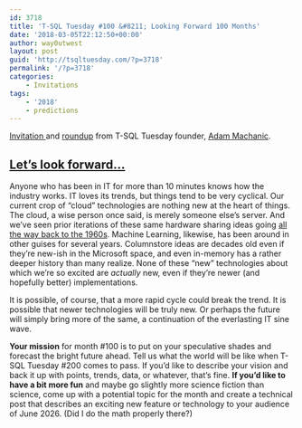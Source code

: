 ```yaml
---
id: 3718
title: 'T-SQL Tuesday #100 &#8211; Looking Forward 100 Months'
date: '2018-03-05T22:12:50+00:00'
author: way0utwest
layout: post
guid: 'http://tsqltuesday.com/?p=3718'
permalink: '/?p=3718'
categories:
    - Invitations
tags:
    - '2018'
    - predictions
---
```


[Invitation ](http://dataeducation.com/invitation-t-sql-tuesday-100-looking-forward-100-months/)and [roundup](http://dataeducation.com/looking-forward-100-months-t-sql-tuesday-100-the-roundup/) from T-SQL Tuesday founder, [Adam Machanic](http://dataeducation.com/blog/).

## **<u>Let’s look forward…</u>**

Anyone who has been in IT for more than 10 minutes knows how the industry works. IT loves its trends, but things tend to be very cyclical. Our current crop of “cloud” technologies are nothing new at the heart of things. The cloud, a wise person once said, is merely someone else’s server. And we’ve seen prior iterations of these same hardware sharing ideas going [all the way back to the 1960s](https://en.wikipedia.org/wiki/Time-sharing). Machine Learning, likewise, has been around in other guises for several years. Columnstore ideas are decades old even if they’re new-ish in the Microsoft space, and even in-memory has a rather deeper history than many realize. None of these “new” technologies about which we’re so excited are *actually* new, even if they’re newer (and hopefully better) implementations.

It is possible, of course, that a more rapid cycle could break the trend. It is possible that newer technologies will be truly new. Or perhaps the future will simply bring more of the same, a continuation of the everlasting IT sine wave.

**Your mission** for month #100 is to put on your speculative shades and forecast the bright future ahead. Tell us what the world will be like when T-SQL Tuesday #200 comes to pass. If you’d like to describe your vision and back it up with points, trends, data, or whatever, that’s fine. **If you’d like to have a bit more fun** and maybe go slightly more science fiction than science, come up with a potential topic for the month and create a technical post that describes an exciting new feature or technology to your audience of June 2026. (Did I do the math properly there?)